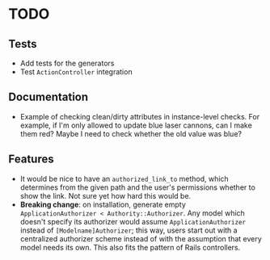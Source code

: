 # TODO

## Tests

- Add tests for the generators
- Test `ActionController` integration

## Documentation

- Example of checking clean/dirty attributes in instance-level checks. For example, if I'm only allowed to update blue laser cannons, can I make them red? Maybe I need to check whether the old value was blue?

## Features

- It would be nice to have an `authorized_link_to` method, which determines from the given path and the user's permissions whether to show the link. Not sure yet how hard this would be.
- **Breaking change**: on installation, generate empty `ApplicationAuthorizer < Authority::Authorizer`. Any model which doesn't specify its authorizer would assume `ApplicationAuthorizer` instead of `[Modelname]Authorizer`; this way, users start out with a centralized authorizer scheme instead of with the assumption that every model needs its own. This also fits the pattern of Rails controllers.
